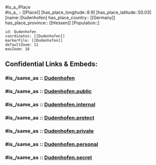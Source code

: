 ﻿---
confidential: public
isDeleted: false
location:
- 50.03
- 8.9
mapmarker: city
mapzoom:
- 7
- 12
SpocWebEntityId: 29898
tags:
- geo/City
type: City
---

#is_a_/Place  
#is_a_ :: [[Place]] 
[has_place_longitude::8.9] 
[has_place_latitude::50.03] 
[name::Dudenhofen] 
has_place_country:: [[Germany]]  
has_place_province:: [[Hessen]] 
[Population::] 



```leaflet
id: Dudenhofen
coordinates: [[Dudenhofen]] 
markerFile: [[Dudenhofen]] 
defaultZoom: 11 
maxZoom: 18
```


## Confidential Links & Embeds: 

### #is_/same_as :: [Dudenhofen](/_Standards/Earth/Continent/Europe/Europe~Central/Germany/Germany~West/Hessen/counties~Hessen/Offenbach~Main/cities~Offenbach~Main/Rodgau/boroughs~Rodgau/Dudenhofen.md) 

### #is_/same_as :: [Dudenhofen.public](/_public/Earth/Continent/Europe/Europe~Central/Germany/Germany~West/Hessen/counties~Hessen/Offenbach~Main/cities~Offenbach~Main/Rodgau/boroughs~Rodgau/Dudenhofen.public.md) 

### #is_/same_as :: [Dudenhofen.internal](/_internal/Earth/Continent/Europe/Europe~Central/Germany/Germany~West/Hessen/counties~Hessen/Offenbach~Main/cities~Offenbach~Main/Rodgau/boroughs~Rodgau/Dudenhofen.internal.md) 

### #is_/same_as :: [Dudenhofen.protect](/_protect/Earth/Continent/Europe/Europe~Central/Germany/Germany~West/Hessen/counties~Hessen/Offenbach~Main/cities~Offenbach~Main/Rodgau/boroughs~Rodgau/Dudenhofen.protect.md) 

### #is_/same_as :: [Dudenhofen.private](/_private/Earth/Continent/Europe/Europe~Central/Germany/Germany~West/Hessen/counties~Hessen/Offenbach~Main/cities~Offenbach~Main/Rodgau/boroughs~Rodgau/Dudenhofen.private.md) 

### #is_/same_as :: [Dudenhofen.personal](/_personal/Earth/Continent/Europe/Europe~Central/Germany/Germany~West/Hessen/counties~Hessen/Offenbach~Main/cities~Offenbach~Main/Rodgau/boroughs~Rodgau/Dudenhofen.personal.md) 

### #is_/same_as :: [Dudenhofen.secret](/_secret/Earth/Continent/Europe/Europe~Central/Germany/Germany~West/Hessen/counties~Hessen/Offenbach~Main/cities~Offenbach~Main/Rodgau/boroughs~Rodgau/Dudenhofen.secret.md)

